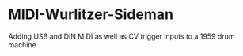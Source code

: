 # MIDI-Wurlitzer-Sideman
Adding USB and DIN MIDI as well as CV trigger inputs to a 1959 drum machine



